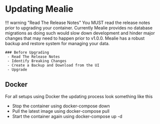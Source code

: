 # Updating Mealie

!!! warning "Read The Release Notes"
    You MUST read the release notes prior to upgrading your container. Currently Mealie provides no database migrations as doing such would slow down development and hinder major changes that may need to happen prior to v1.0.0. Mealie has a robust backup and restore system for managing your data.

    ### Before Upgrading
     - Read The Release Notes
     - Identify Breaking Changes
     - Create a Backup and Download from the UI
     - Upgrade

## Docker
For all setups using Docker the updating process look something like this

- Stop the container using docker-compose down
- Pull the latest image using docker-compose pull
- Start the container again using docker-compose up -d
